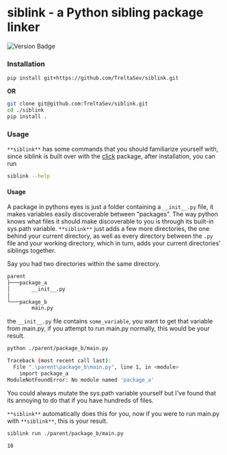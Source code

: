 # siblink - a Python sibling package linker

![Version Badge](https://badgen.net/badge/version/1.1.0/blue?icon=github)

### Installation

```bash
pip install git+https://github.com/TreltaSev/siblink.git
```

**OR**

```bash
git clone git@github.com:TreltaSev/siblink.git
cd ./siblink
pip install .
```

### Usage

`**siblink**` has some commands that you should familiarize yourself with, since siblink is built over with the [click](https://github.com/pallets/click) package, after installation, you can run

```bash
siblink --help
```

#### Usage

A package in pythons eyes is just a folder containing a `__init__.py` file, it makes variables easily discoverable between "packages". The way python knows what files it should make discoverable to you is through its built-in sys.path variable. `**siblink**` just adds a few more directories, the one behind your current directory, as well as every directory between the `.py` file and your working directory, which in turn, adds your current directories' siblings together.

Say you had two directories within the same directory.

```bash
parent
├───package_a
│       __init__.py
│
└───package_b
        main.py
```

the `__init__.py` file contains `some_variable`, you want to get that variable from main.py, if you attempt to run main.py normally, this would be your result.

```bash
python ./parent/package_b/main.py

Traceback (most recent call last):
  File ".\parent\package_b\main.py", line 1, in <module>
    import package_a
ModuleNotFoundError: No module named 'package_a'
```

You could always mutate the sys.path variable yourself but I've found that its annoying to do that if you have hundreds of files.

`**siblink**` automatically does this for you, now if you were to run main.py with `**siblink**`, this is your result.

```bash
siblink run ./parent/package_b/main.py

10
```
